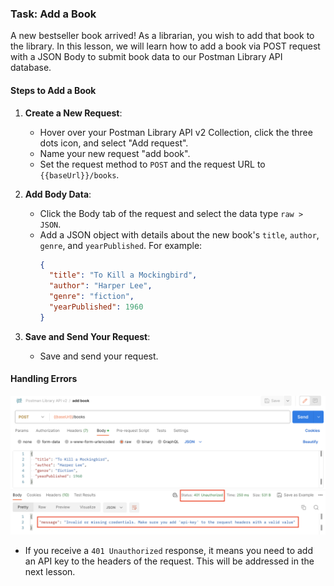 ### __Task: Add a Book__

A new bestseller book arrived! As a librarian, you wish to add that book to the library. In this lesson, we will learn how to add a book via POST request with a JSON Body to submit book data to our Postman Library API database.

#### __Steps to Add a Book__

1. **Create a New Request**:
   - Hover over your Postman Library API v2 Collection, click the three dots icon, and select "Add request".
   - Name your new request "add book".
   - Set the request method to `POST` and the request URL to `{{baseUrl}}/books`.

2. **Add Body Data**:
   - Click the Body tab of the request and select the data type `raw > JSON`.
   - Add a JSON object with details about the new book's `title`, `author`, `genre`, and `yearPublished`. For example:
     ```json
     {
       "title": "To Kill a Mockingbird",
       "author": "Harper Lee",
       "genre": "fiction",
       "yearPublished": 1960
     }
     ```

3. **Save and Send Your Request**:
   - Save and send your request.

#### __Handling Errors__

![alt text](assets/image.png)

- If you receive a `401 Unauthorized` response, it means you need to add an API key to the headers of the request. This will be addressed in the next lesson.